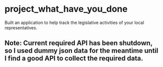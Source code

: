 # project_what_have_you_done
Built an application to help track the legislative activities of your local representatives.

## Note: Current required API has been shutdown, so I used dummy json data for the meantime until I find a good API to collect the required data.
